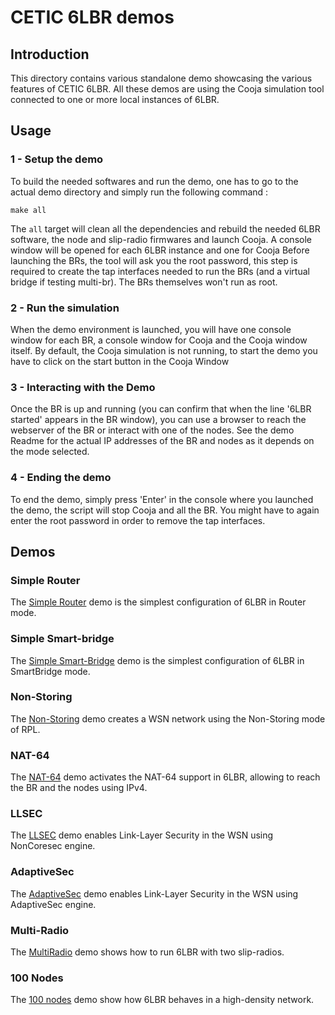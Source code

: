 # CETIC 6LBR demos

## Introduction

This directory contains various standalone demo showcasing the various features of CETIC 6LBR. All these demos are using the Cooja simulation tool connected to one or more local instances of 6LBR.

## Usage

### 1 - Setup the demo

To build the needed softwares and run the demo, one has to go to the actual demo directory and simply run the following command :

    make all
    
The `all` target will clean all the dependencies and rebuild the needed 6LBR software, the node and slip-radio firmwares and launch Cooja. A console window will be opened for each 6LBR instance and one for Cooja
Before launching the BRs, the tool will ask you the root password, this step is required to create the tap interfaces needed to run the BRs (and a virtual bridge if testing multi-br). The BRs themselves won't run as root.

### 2 - Run the simulation

When the demo environment is launched, you will have one console window for each BR, a console window for Cooja and the Cooja window itself. By default, the Cooja simulation is not running, to start the demo you have to click on the start button in the Cooja Window

### 3 - Interacting with the Demo

Once the BR is up and running (you can confirm that when the line '6LBR started' appears in the BR window), you can use a browser to reach the webserver of the BR or interact with one of the nodes. See the demo Readme for the actual IP addresses of the BR and nodes as it depends on the mode selected.

### 4 - Ending the demo

To end the demo, simply press 'Enter' in the console where you launched the demo, the script will stop Cooja and all the BR. You might have to again enter the root password in order to remove the tap interfaces.

## Demos

### Simple Router

The [Simple Router](simple-router/README.md) demo is the simplest configuration of 6LBR in Router mode.

### Simple Smart-bridge

The [Simple Smart-Bridge](simple-smartbridge/README.md) demo is the simplest configuration of 6LBR in SmartBridge mode.

### Non-Storing

The [Non-Storing](non-storing/README.md) demo creates a WSN network using the Non-Storing mode of RPL.

### NAT-64

The [NAT-64](nat64/README.md) demo activates the NAT-64 support in 6LBR, allowing to reach the BR and the nodes using IPv4.

### LLSEC

The [LLSEC](llsec/README.md) demo enables Link-Layer Security in the WSN using NonCoresec engine.

### AdaptiveSec

The [AdaptiveSec](adaptivesec/README.md) demo enables Link-Layer Security in the WSN using AdaptiveSec engine.

### Multi-Radio

The [MultiRadio](multi-radio/README.md) demo shows how to run 6LBR with two slip-radios.

### 100 Nodes

The [100 nodes](100-nodes/README.md) demo show how 6LBR behaves in a high-density network.
